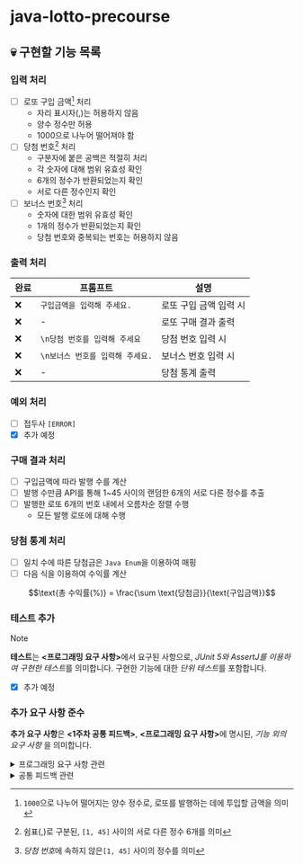 # java-lotto-precourse

## :skull: 구현할 기능 목록

### 입력 처리

- [ ] 로또 구입 금액[^1] 처리
    - 자리 표시자(,)는 허용하지 않음
    - 양수 정수만 허용
    - 1000으로 나누어 떨어져야 함
- [ ] 당첨 번호[^2] 처리
    - 구분자에 붙은 공백은 적절히 처리
    - 각 숫자에 대해 범위 유효성 확인
    - 6개의 정수가 반환되었는지 확인
    - 서로 다른 정수인지 확인
- [ ] 보너스 번호[^3] 처리
    - 숫자에 대한 범위 유효성 확인
    - 1개의 정수가 반환되었는지 확인
    - 당첨 번호와 중복되는 번호는 허용하지 않음

[^1]: `1000`으로 나누어 떨어지는 양수 정수로, 로또를 발행하는 데에 투입할 금액을 의미
[^2]: 쉼표(,)로 구분된, `[1, 45]` 사이의 서로 다른 정수 6개를 의미
[^3]: *당첨 번호*에 속하지 않은`[1, 45]` 사이의 정수를 의미

### 출력 처리

| 완료  | 프롬프트                 | 설명            |
|-----|----------------------|---------------|
| :x: | `구입금액을 입력해 주세요.`     | 로또 구입 금액 입력 시 |
| :x: | -                    | 로또 구매 결과 출력   |
| :x: | `\n당첨 번호를 입력해 주세요`   | 당첨 번호 입력 시    |
| :x: | `\n보너스 번호를 입력해 주세요.` | 보너스 번호 입력 시   |
| :x: | -                    | 당첨 통계 출력      |

### 예외 처리

- [ ] 접두사 `[ERROR] `
- [x] 추가 예정

### 구매 결과 처리

- [ ] 구입금액에 따라 발행 수를 계산
- [ ] 발행 수만큼 API를 통해 1~45 사이의 랜덤한 6개의 서로 다른 정수를 추출
- [ ] 발행한 로또 6개의 번호 내에서 오름차순 정렬 수행
    - 모든 발행 로또에 대해 수행

### 당첨 통계 처리

- [ ] 일치 수에 따른 당첨금은 `Java Enum`을 이용하여 매핑
- [ ] 다음 식을 이용하여 수익률 계산

```math
\text{총 수익률(%)} = \frac{\sum \text{당첨금}}{\text{구입금액}}
```

### 테스트 추가

> [!NOTE]
> **테스트**는 <b><프로그래밍 요구 사항></b>에서 요구된 사항으로,
> *JUnit 5와 AssertJ를 이용하여 구현한 테스트*를 의미합니다.
> 구현한 기능에 대한 *단위 테스트*를 포함합니다.

- [x] 추가 예정

### 추가 요구 사항 준수

**추가 요구 사항**은 <b><1주차 공통 피드백></b>, <b><프로그래밍 요구 사항></b>에 명시된,
*기능 외의 요구 사항* 을 의미합니다.

<details>

<summary>프로그래밍 요구 사항 관련</summary>

- **<프로그래밍 요구 사항>** 관련
    - [x] JDK 21 사용
    - [x] `System.exit()` 호출 금지
    - 요구 사항에서 명시하지 않은 파일 및 패키지 변경 금지
    - [Java Style Guide](https://github.com/woowacourse/woowacourse-docs/blob/main/styleguide/java)
      준수
    - [ ] indent depth는 2까지 허용
    - [ ] 3항 연산자 금지
    - 함수 또는 메서드
        - [ ] 15라인을 초과하지 않아야 함
        - [ ] 한 가지 일만 잘 하도록 구현
    - [ ] `else`와 `switch` 사용 금지
    - [ ] `Java Enum`을 프로그램에 적용하여 구현
    - [ ] UI 컴포넌트를 제외한 범위에서 구현 기능에 대한 단위 테스트 작성
    - `camp.nextstep.edu.missionutils`에서 제공하는 API를 사용하여 입력 및 랜덤 처리
        - [ ] 입력은 `Console.readLine()` 사용
        - [ ] 랜덤은 `Randoms.pickUniqueNumbersInRange()` 사용
    - `Lotto` 클래스
        - [ ] 제공된 `Lotto` 클래스 사용
        - [ ] `numbers` 이외의 필드(인스턴트 변수) 추가 금지
        - [ ] `numbers`의 접근 제어자 `private` 유지
        - [ ] `Lotto` 패키지 변경 **가능**

</details>

<details>

<summary>공통 피드백 관련</summary>

- **<1주차 공통 피드백>** 관련
    - Git 관련
        - 기본적인 Git 명령어 숙지
        - Git으로 관리할 자원 고려
        - 의미 있는 커밋 메시지
        - 커밋 메시지에 이슈 또는 PR 번호 포함 금지
        - PR 생성 후 닫지 않는다(닫을 필요가 없다)
    - 디버깅 시 `sout` 말고 디버거 사용
    - 코드 작성 관련
        - 이름을 통해 의도 드러내기
        - 축약 금지
        - 코딩 컨벤션의 올바른 공백 준수
        - 의미 있는 공백 라인
        - 스페이스와 탭 중 하나만 사용
        - 의미 없는 주석 금지
        - 코드 포매팅 사용
        - Java 기본 API 적극 활용
        - 배열 대신 컬렉션(`List`, `Set`, `Map`) 사용
- **<2주차 공통 피드백>** 관련
    - README.md 관련
        - 상세히 작성
        - 기능 목록 재검토
        - 기능 목록 지속적 갱신
    - 구현 관련
        - 값을 하드 코딩하지 않음
        - 구현 순서 컨벤션 엄수(상수/클래스변수 - 인스턴스 변수 - 생성자 - 메서드)
        - 변수 이름에 자료형 사용 금지
        - 한 메서드가 한 가지 기능만 담당
    - 테스트 작성 관련
        - 테스트 작성 이유를 본인의 경험 토대로 작성
        - 처음부터 큰 단위의 테스트 만들지 않음

</details>
